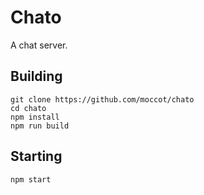 # Chato
A chat server.

## Building
```
git clone https://github.com/moccot/chato
cd chato
npm install
npm run build
```

## Starting
```
npm start
```
